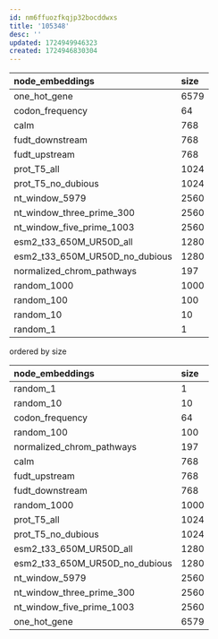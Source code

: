 ```yaml
---
id: nm6ffuozfkqjp32bocddwxs
title: '105348'
desc: ''
updated: 1724949946323
created: 1724946830304
---
```



| node_embeddings                | size |
|:-------------------------------|:-----|
| one_hot_gene                   | 6579 |
| codon_frequency                | 64   |
| calm                           | 768  |
| fudt_downstream                | 768  |
| fudt_upstream                  | 768  |
| prot_T5_all                    | 1024 |
| prot_T5_no_dubious             | 1024 |
| nt_window_5979                 | 2560 |
| nt_window_three_prime_300      | 2560 |
| nt_window_five_prime_1003      | 2560 |
| esm2_t33_650M_UR50D_all        | 1280 |
| esm2_t33_650M_UR50D_no_dubious | 1280 |
| normalized_chrom_pathways      | 197  |
| random_1000                    | 1000 |
| random_100                     | 100  |
| random_10                      | 10   |
| random_1                       | 1    |

ordered by size

| node_embeddings                | size |
|:-------------------------------|:-----|
| random_1                       | 1    |
| random_10                      | 10   |
| codon_frequency                | 64   |
| random_100                     | 100  |
| normalized_chrom_pathways      | 197  |
| calm                           | 768  |
| fudt_upstream                  | 768  |
| fudt_downstream                | 768  |
| random_1000                    | 1000 |
| prot_T5_all                    | 1024 |
| prot_T5_no_dubious             | 1024 |
| esm2_t33_650M_UR50D_all        | 1280 |
| esm2_t33_650M_UR50D_no_dubious | 1280 |
| nt_window_5979                 | 2560 |
| nt_window_three_prime_300      | 2560 |
| nt_window_five_prime_1003      | 2560 |
| one_hot_gene                   | 6579 |
